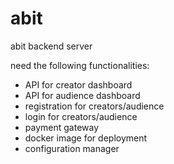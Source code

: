 # abit
abit backend server

need the following functionalities:

- API for creator dashboard
- API for audience dashboard
- registration for creators/audience
- login for creators/audience
- payment gateway
- docker image for deployment
- configuration manager
